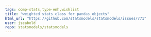 ```yaml
---
tags: comp-stats,type-enh,wishlist
title: "weighted stats class for pandas objects"
html_url: "https://github.com/statsmodels/statsmodels/issues/771"
user: jseabold
repo: statsmodels/statsmodels
---
```


